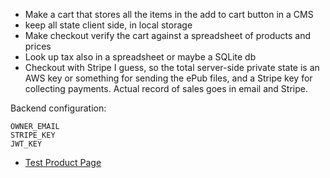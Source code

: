 - Make a cart that stores all the items in the add to cart button in a CMS
- keep all state client side, in local storage
- Make checkout verify the cart against a spreadsheet of products and
  prices
- Look up tax also in a spreadsheet or maybe a SQLite db
- Checkout with Stripe I guess, so the total server-side private state is
  an AWS key or something for sending the ePub files, and a Stripe key for
  collecting payments. Actual record of sales goes in email and Stripe.

Backend configuration:

```
OWNER_EMAIL
STRIPE_KEY
JWT_KEY
```

- [Test Product Page](test)
